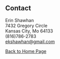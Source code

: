 ## Contact
Erin Shawhan  
7432 Gregory Circle  
Kansas City, Mo 64133  
(816)786-2783  
ekshawhan@gmail.com  

[Back to Home Page](https://github.com/erinshawhan/midterm-IT1000/blob/main/README.md)
